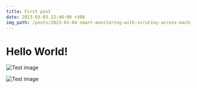 ```yaml
---
title: First post
date: 2023-03-03 22:48:00 +300
img_path: /posts/2023-03-04-smart-monitoring-with-scrutiny-across-machines/
---
```


# Hello World!

![Test image](test.drawio.png)

![Test image](test.drawio.svg)